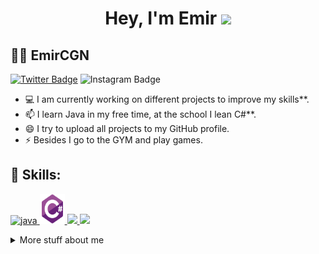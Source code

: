 <h1 align="center">Hey, I'm Emir <img src="https://user-images.githubusercontent.com/1303154/88677602-1635ba80-d120-11ea-84d8-d263ba5fc3c0.gif" width="28px"></h1>


## 🙋‍♂️ EmirCGN

[![Twitter Badge](https://img.shields.io/badge/-@EmirCGN-1ca0f1?style=flat&labelColor=1ca0f1&logo=twitter&logoColor=white&link=https://twitter.com/EmirCGN)](https://twitter.com/EmirCGN) ![Instagram Badge](https://img.shields.io/badge/-@emir.cgn7-e84393?style=flat&labelColor=e84393&logo=instagram&logoColor=white)

- 💻 I am currently working on different projects to improve my skills**.
- 📫 I learn Java in my free time, at the school I lean C#**.
- 😄 I try to upload all projects to my GitHub profile.
- ⚡ Besides I go to the GYM and play games.

## 🚀 Skills:

<p align="left"> 
     <a href="https://www.w3schools.com//" target="_blank" rel="noreferrer"> <img src="https://cdn-icons-png.flaticon.com/512/226/226777.png" alt="java" width="40" height="48"/> </a> <a height="48"/> </a>
     <a href="https://www.w3schools.com/cs/" target="_blank" rel="noreferrer"> <img src="https://raw.githubusercontent.com/devicons/devicon/master/icons/csharp/csharp-original.svg" alt="csharp" width="40" height="48"/> </a> <a height="48"/> </a>
    <a href="https://www.w3.org/html/" target="_blank"> <img src="https://img.icons8.com/color/48/000000/html-5.png"/> </a> 
    <a href="https://www.w3schools.com/css/" target="_blank"> <img src="https://img.icons8.com/color/48/000000/css3.png"/> </a> 


<details>
<summary>
  More stuff about me
</summary>

## Profile Visit-Counter:

![](https://komarev.com/ghpvc/?username=EmirCGN&style=for-the-badge)





## 📊 MY STATS:


![EmirCGN's Stats](https://github-readme-stats.vercel.app/api?username=EmirCGN&show_icons=true&bg_color=0D1117&color=5BCDEC&line=5BCDEC&point=FFFFFF&hide_border=true)
![EmirCGN](https://github-readme-stats.vercel.app/api/top-langs/?username=EmirCGN&bg_color=0D1117&hide_border=true)
![EmirCGN](https://activity-graph.herokuapp.com/graph?username=EmirCGN&bg_color=0D1117&color=5BCDEC&line=5BCDEC&point=FFFFFF&hide_border=true)

</details>
